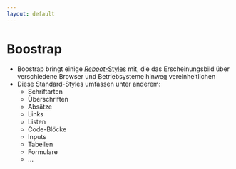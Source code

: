 ```yaml
---
layout: default
---
```


# Boostrap <SubHeading text="Reboot"/>

<div class="grid grid-cols-12 gap-6">
<div class="col-span-12">

- Boostrap bringt einige [_Reboot_-Styles](https://getbootstrap.com/docs/5.3/content/reboot/) mit, die das Erscheinungsbild über verschiedene Browser und Betriebsysteme hinweg vereinheitlichen
- Diese Standard-Styles umfassen unter anderem:
  - Schriftarten
  - Überschriften
  - Absätze
  - Links
  - Listen
  - Code-Blöcke
  - Inputs
  - Tabellen
  - Formulare
  - ...

</div>
</div>

<PageNumber/>
